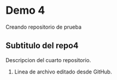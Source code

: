 # Demo 4

Creando repositorio de prueba

## Subtitulo del repo4

Descripcion del cuarto repositorio.

1. Linea de archivo editado desde GitHub.
